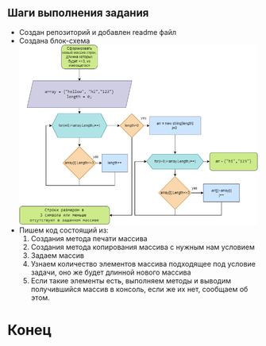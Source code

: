 ## Шаги выполнения задания
* Создан репозиторий и добавлен readme файл
* Создана блок-схема
![тут должна быть блок-схема](block_diagram.png)
* Пишем код состоящий из: 
    1. Создания метода печати массива
    2. Создания метода копирования массива с нужным нам условием
    3. Задаем массив
    4. Узнаем количество элементов массива подходящее под условие задачи, оно же будет длинной нового массива
    5. Если такие элементы есть, выполняем методы и выводим получившийся массив в консоль, если же их нет, сообщаем об этом.
# Конец